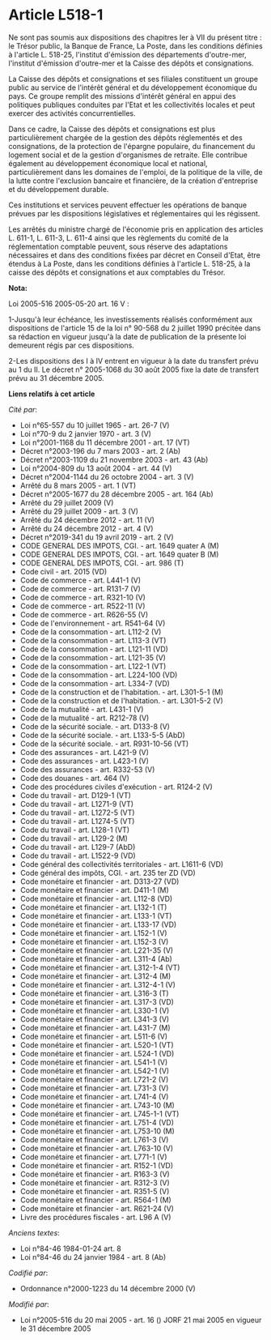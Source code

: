 # Article L518-1

Ne sont pas soumis aux dispositions des chapitres Ier à VII du présent titre : le Trésor public, la Banque de France, La
Poste, dans les conditions définies à l'article L. 518-25, l'institut d'émission des départements d'outre-mer, l'institut
d'émission d'outre-mer et la Caisse des dépôts et consignations. 

La Caisse des dépôts et consignations et ses filiales constituent un groupe public au service de l'intérêt général et du
développement économique du pays. Ce groupe remplit des missions d'intérêt général en appui des politiques publiques
conduites par l'Etat et les collectivités locales et peut exercer des activités concurrentielles. 

Dans ce cadre, la Caisse des dépôts et consignations est plus particulièrement chargée de la gestion des dépôts réglementés
et des consignations, de la protection de l'épargne populaire, du financement du logement social et de la gestion
d'organismes de retraite. Elle contribue également au développement économique local et national, particulièrement dans les
domaines de l'emploi, de la politique de la ville, de la lutte contre l'exclusion bancaire et financière, de la création
d'entreprise et du développement durable. 

Ces institutions et services peuvent effectuer les opérations de banque prévues par les dispositions législatives et
réglementaires qui les régissent. 

Les arrêtés du ministre chargé de l'économie pris en application des articles L. 611-1, L. 611-3, L. 611-4 ainsi que les
règlements du comité de la réglementation comptable peuvent, sous réserve des adaptations nécessaires et dans des conditions
fixées par décret en Conseil d'Etat, être étendus à La Poste, dans les conditions définies à l'article L. 518-25, à la caisse
des dépôts et consignations et aux comptables du Trésor.

**Nota:**

Loi 2005-516 2005-05-20 art. 16 V : 

1-Jusqu'à leur échéance, les investissements réalisés conformément aux dispositions de l'article 15 de la loi n° 90-568 du 2
juillet 1990 précitée dans sa rédaction en vigueur jusqu'à la date de publication de la présente loi demeurent régis par ces
dispositions. 

2-Les dispositions des I à IV entrent en vigueur à la date du transfert prévu au 1 du II. Le décret n° 2005-1068 du 30 août
2005 fixe la date de transfert prévu au 31 décembre 2005.

**Liens relatifs à cet article**

_Cité par_:

  - Loi n°65-557 du 10 juillet 1965 - art. 26-7 (V)
  - Loi n°70-9 du 2 janvier 1970 - art. 3 (V)
  - Loi n°2001-1168 du 11 décembre 2001 - art. 17 (VT)
  - Décret n°2003-196 du 7 mars 2003 - art. 2 (Ab)
  - Décret n°2003-1109 du 21 novembre 2003 - art. 43 (Ab)
  - Loi n°2004-809 du 13 août 2004 - art. 44 (V)
  - Décret n°2004-1144 du 26 octobre 2004 - art. 3 (V)
  - Arrêté du 8 mars 2005 - art. 1 (VT)
  - Décret n°2005-1677 du 28 décembre 2005 - art. 164 (Ab)
  - Arrêté du 29 juillet 2009 (V)
  - Arrêté du 29 juillet 2009 - art. 3 (V)
  - Arrêté du 24 décembre 2012 - art. 11 (V)
  - Arrêté du 24 décembre 2012 - art. 4 (V)
  - Décret n°2019-341 du 19 avril 2019 - art. 2 (V)
  - CODE GENERAL DES IMPOTS, CGI. - art. 1649 quater A (M)
  - CODE GENERAL DES IMPOTS, CGI. - art. 1649 quater B (M)
  - CODE GENERAL DES IMPOTS, CGI. - art. 986 (T)
  - Code civil - art. 2015 (VD)
  - Code de commerce - art. L441-1 (V)
  - Code de commerce - art. R131-7 (V)
  - Code de commerce - art. R321-10 (V)
  - Code de commerce - art. R522-11 (V)
  - Code de commerce - art. R626-55 (V)
  - Code de l'environnement - art. R541-64 (V)
  - Code de la consommation - art. L112-2 (V)
  - Code de la consommation - art. L113-3 (VT)
  - Code de la consommation - art. L121-11 (VD)
  - Code de la consommation - art. L121-35 (V)
  - Code de la consommation - art. L122-1 (VT)
  - Code de la consommation - art. L224-100 (VD)
  - Code de la consommation - art. L334-7 (VD)
  - Code de la construction et de l'habitation. - art. L301-5-1 (M)
  - Code de la construction et de l'habitation. - art. L301-5-2 (V)
  - Code de la mutualité - art. L431-1 (V)
  - Code de la mutualité - art. R212-78 (V)
  - Code de la sécurité sociale. - art. D133-8 (V)
  - Code de la sécurité sociale. - art. L133-5-5 (AbD)
  - Code de la sécurité sociale. - art. R931-10-56 (VT)
  - Code des assurances - art. L421-9 (V)
  - Code des assurances - art. L423-1 (V)
  - Code des assurances - art. R332-53 (V)
  - Code des douanes - art. 464 (V)
  - Code des procédures civiles d'exécution - art. R124-2 (V)
  - Code du travail - art. D129-1 (VT)
  - Code du travail - art. L1271-9 (VT)
  - Code du travail - art. L1272-5 (VT)
  - Code du travail - art. L1274-5 (VT)
  - Code du travail - art. L128-1 (VT)
  - Code du travail - art. L129-2 (M)
  - Code du travail - art. L129-7 (AbD)
  - Code du travail - art. L1522-9 (VD)
  - Code général des collectivités territoriales - art. L1611-6 (VD)
  - Code général des impôts, CGI. - art. 235 ter ZD (VD)
  - Code monétaire et financier - art. D313-27 (VD)
  - Code monétaire et financier - art. D411-1 (M)
  - Code monétaire et financier - art. L112-8 (VD)
  - Code monétaire et financier - art. L132-1 (T)
  - Code monétaire et financier - art. L133-1 (VT)
  - Code monétaire et financier - art. L133-17 (VD)
  - Code monétaire et financier - art. L152-1 (V)
  - Code monétaire et financier - art. L152-3 (V)
  - Code monétaire et financier - art. L221-35 (V)
  - Code monétaire et financier - art. L311-4 (Ab)
  - Code monétaire et financier - art. L312-1-4 (VT)
  - Code monétaire et financier - art. L312-4 (M)
  - Code monétaire et financier - art. L312-4-1 (V)
  - Code monétaire et financier - art. L316-3 (T)
  - Code monétaire et financier - art. L317-3 (VD)
  - Code monétaire et financier - art. L330-1 (V)
  - Code monétaire et financier - art. L341-3 (V)
  - Code monétaire et financier - art. L431-7 (M)
  - Code monétaire et financier - art. L511-6 (V)
  - Code monétaire et financier - art. L520-1 (VT)
  - Code monétaire et financier - art. L524-1 (VD)
  - Code monétaire et financier - art. L541-1 (V)
  - Code monétaire et financier - art. L542-1 (V)
  - Code monétaire et financier - art. L721-2 (V)
  - Code monétaire et financier - art. L731-3 (V)
  - Code monétaire et financier - art. L741-4 (V)
  - Code monétaire et financier - art. L743-10 (M)
  - Code monétaire et financier - art. L745-1-1 (VT)
  - Code monétaire et financier - art. L751-4 (VD)
  - Code monétaire et financier - art. L753-10 (M)
  - Code monétaire et financier - art. L761-3 (V)
  - Code monétaire et financier - art. L763-10 (V)
  - Code monétaire et financier - art. L771-1 (V)
  - Code monétaire et financier - art. R152-1 (VD)
  - Code monétaire et financier - art. R163-3 (V)
  - Code monétaire et financier - art. R312-3 (V)
  - Code monétaire et financier - art. R351-5 (V)
  - Code monétaire et financier - art. R564-1 (M)
  - Code monétaire et financier - art. R621-24 (V)
  - Livre des procédures fiscales - art. L96 A (V)

_Anciens textes_:

  - Loi n°84-46 1984-01-24 art. 8
  - Loi n°84-46 du 24 janvier 1984 - art. 8 (Ab)

_Codifié par_:

  - Ordonnance n°2000-1223 du 14 décembre 2000 (V)

_Modifié par_:

  - Loi n°2005-516 du 20 mai 2005 - art. 16 () JORF 21 mai 2005 en vigueur le 31 décembre 2005
